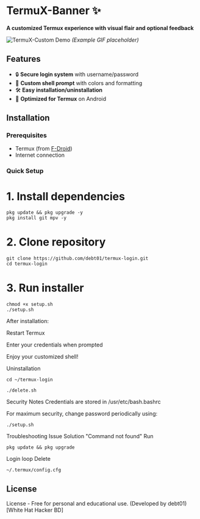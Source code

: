 
# TermuX-Banner ✨
**A customized Termux experience with visual flair and optional feedback**

![TermuX-Custom Demo](demo.gif) *(Example GIF placeholder)*

## Features
- 🔒 **Secure login system** with username/password
- 🎨 **Custom shell prompt** with colors and formatting
- 🛠️ **Easy installation/uninstallation**
- 📱 **Optimized for Termux** on Android

## Installation

### Prerequisites
- Termux (from [F-Droid](https://f-droid.org/en/packages/com.termux/))
- Internet connection

### Quick Setup
# 1. Install dependencies
```
pkg update && pkg upgrade -y
pkg install git mpv -y
```
# 2. Clone repository
```
git clone https://github.com/debt01/termux-login.git
cd termux-login
```
# 3. Run installer
```
chmod +x setup.sh
./setup.sh

```
After installation:

Restart Termux

Enter your credentials when prompted

Enjoy your customized shell!

Uninstallation
```
cd ~/termux-login
```
```
./delete.sh
```
Security Notes
Credentials are stored in /usr/etc/bash.bashrc

For maximum security, change password periodically using:
```
./setup.sh
```
Troubleshooting
Issue	Solution
"Command not found"	Run
```
pkg update && pkg upgrade
```
Login loop	Delete
```
~/.termux/config.cfg
```
## License
License - Free for personal and educational use.
(Developed by debt01)[White Hat Hacker BD]
